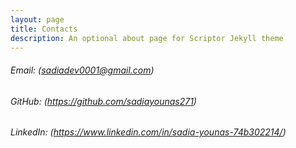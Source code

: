 ```yaml
---
layout: page
title: Contacts
description: An optional about page for Scriptor Jekyll theme
---
```


  ######   Email: (sadiadev0001@gmail.com)
  ######   GitHub: (https://github.com/sadiayounas271)
  ######   LinkedIn: (https://www.linkedin.com/in/sadia-younas-74b302214/)








